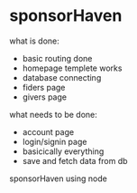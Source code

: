 # sponsorHaven

what is done:
* basic routing done
* homepage templete works 
* database connecting
* fiders page
* givers page


what needs to be done:

* account page
* login/signin page 
* basicically everything
* save and fetch data from db

sponsorHaven using node

